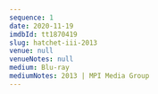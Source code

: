 ```yaml
---
sequence: 1
date: 2020-11-19
imdbId: tt1870419
slug: hatchet-iii-2013
venue: null
venueNotes: null
medium: Blu-ray
mediumNotes: 2013 | MPI Media Group
---
```


